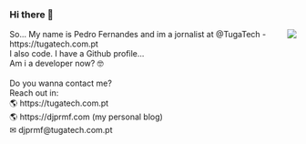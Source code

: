 ### Hi there 👋

<img align="right" src="https://github.githubassets.com/images/mona-whisper.gif"/>
So... My name is Pedro Fernandes and im a jornalist at @TugaTech - https://tugatech.com.pt
<br/>
I also code. I have a Github profile... <br/>
Am i a developer now? 🤓
<br/><br/>
Do you wanna contact me?<br/>
Reach out in: <br/>
🌎 https://tugatech.com.pt <br/>
🌎 https://djprmf.com (my personal blog)<br/>
✉ djprmf@tugatech.com.pt <br/>


